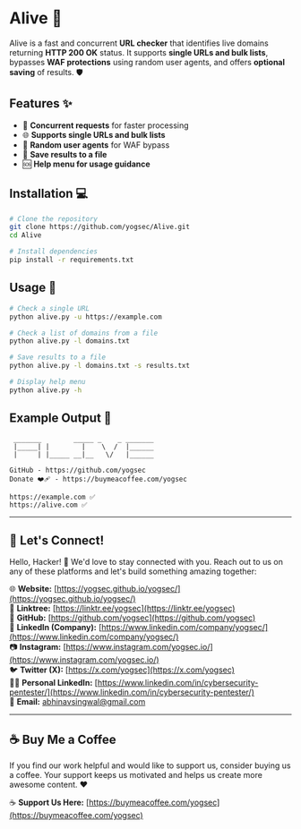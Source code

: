 # Alive 🚀

Alive is a fast and concurrent **URL checker** that identifies live domains returning **HTTP 200 OK** status. It supports **single URLs and bulk lists**, bypasses **WAF protections** using random user agents, and offers **optional saving** of results. 🛡️

## Features ✨
- 🔄 **Concurrent requests** for faster processing
- 🌐 **Supports single URLs and bulk lists**
- 🛑 **Random user agents** for WAF bypass
- 💾 **Save results to a file**
- 🆘 **Help menu for usage guidance**

## Installation 💻
```bash
# Clone the repository
git clone https://github.com/yogsec/Alive.git
cd Alive

# Install dependencies
pip install -r requirements.txt
```

## Usage 🚀
```bash
# Check a single URL
python alive.py -u https://example.com

# Check a list of domains from a file
python alive.py -l domains.txt

# Save results to a file
python alive.py -l domains.txt -s results.txt

# Display help menu
python alive.py -h
```

## Example Output 📜
```
 _______        _____ _    _ _______
 |_____| |        |    \  /  |______
 |     | |_____ __|__   \/   |______

GitHub - https://github.com/yogsec
Donate ❤️‍🩹 - https://buymeacoffee.com/yogsec

https://example.com ✅
https://alive.com ✅
```

---

## 🌟 Let's Connect!

Hello, Hacker! 👋 We'd love to stay connected with you. Reach out to us on any of these platforms and let's build something amazing together:

🌐 **Website:** [https://yogsec.github.io/yogsec/](https://yogsec.github.io/yogsec/)  
📜 **Linktree:** [https://linktr.ee/yogsec](https://linktr.ee/yogsec)  
🔗 **GitHub:** [https://github.com/yogsec](https://github.com/yogsec)  
💼 **LinkedIn (Company):** [https://www.linkedin.com/company/yogsec/](https://www.linkedin.com/company/yogsec/)  
📷 **Instagram:** [https://www.instagram.com/yogsec.io/](https://www.instagram.com/yogsec.io/)  
🐦 **Twitter (X):** [https://x.com/yogsec](https://x.com/yogsec)  
👨‍💼 **Personal LinkedIn:** [https://www.linkedin.com/in/cybersecurity-pentester/](https://www.linkedin.com/in/cybersecurity-pentester/)  
📧 **Email:** abhinavsingwal@gmail.com

---

## ☕ Buy Me a Coffee

If you find our work helpful and would like to support us, consider buying us a coffee. Your support keeps us motivated and helps us create more awesome content. ❤️

☕ **Support Us Here:** [https://buymeacoffee.com/yogsec](https://buymeacoffee.com/yogsec)
